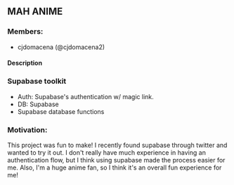 ## MAH ANIME

### Members:
- cjdomacena (@cjdomacena2)

#### Description


### Supabase toolkit
- Auth: Supabase's authentication w/ magic link.
- DB: Supabase
- Supabase database functions

### Motivation:
This project was fun to make! I recently found supabase through twitter and wanted to try it out. I don't really have much experience in having an authentication flow, but I think using supabase made the process easier for me. Also, I'm a huge anime fan, so I think it's an overall fun experience for me!
